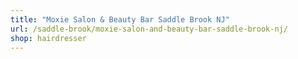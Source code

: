 ```yaml
---
title: "Moxie Salon & Beauty Bar Saddle Brook NJ"
url: /saddle-brook/moxie-salon-and-beauty-bar-saddle-brook-nj/
shop: hairdresser
---
```

